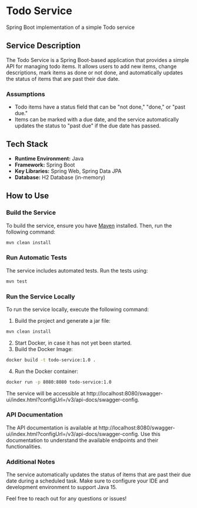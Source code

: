 # Todo Service
Spring Boot implementation of a simple Todo service

## Service Description

The Todo Service is a Spring Boot-based application that provides a simple API for managing todo items. It allows users to add new items, change descriptions, mark items as done or not done, and automatically updates the status of items that are past their due date.

### Assumptions

- Todo items have a status field that can be "not done," "done," or "past due."
- Items can be marked with a due date, and the service automatically updates the status to "past due" if the due date has passed.

## Tech Stack

- **Runtime Environment:** Java
- **Framework:** Spring Boot
- **Key Libraries:** Spring Web, Spring Data JPA
- **Database:** H2 Database (in-memory)

## How to Use

### Build the Service

To build the service, ensure you have [Maven](https://maven.apache.org/) installed. Then, run the following command:

```bash
mvn clean install
```

### Run Automatic Tests

The service includes automated tests. Run the tests using:

```bash
mvn test
```

### Run the Service Locally

To run the service locally, execute the following command:

1. Build the project and generate a jar file:
```bash
mvn clean install
```

2. Start Docker, in case it has not yet been started.
3. Build the Docker Image:
```bash
docker build -t todo-service:1.0 .
```
4. Run the Docker container:
```bash
docker run -p 8080:8080 todo-service:1.0
```

The service will be accessible at http://localhost:8080/swagger-ui/index.html?configUrl=/v3/api-docs/swagger-config.

### API Documentation

The API documentation is available at http://localhost:8080/swagger-ui/index.html?configUrl=/v3/api-docs/swagger-config. Use this documentation to understand the available endpoints and their functionalities.

### Additional Notes

The service automatically updates the status of items that are past their due date during a scheduled task.
Make sure to configure your IDE and development environment to support Java 15.

Feel free to reach out for any questions or issues!


